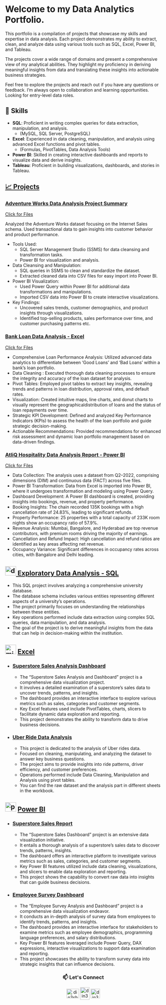 # Welcome to my Data Analytics Portfolio.

This portfolio is a compilation of projects that showcase my skills and expertise in data analysis. Each project demonstrates my ability to extract, clean, and analyze data using various tools such as SQL, Excel, Power BI, and Tableau.

The projects cover a wide range of domains and present a comprehensive view of my analytical abilities. They highlight my proficiency in deriving meaningful insights from data and translating these insights into actionable business strategies.

Feel free to explore the projects and reach out if you have any questions or feedback. I’m always open to collaboration and learning opportunities. 
Looking for entry-level data roles.


## 🧰 Skills

- **SQL**: Proficient in writing complex queries for data extraction, manipulation, and analysis.
    - (MySQL, SQL Server, PostgreSQL)
- **Excel**: Experienced in data cleaning, manipulation, and analysis using advanced Excel functions and pivot tables.
    - (Formulas, PivotTables, Data Analysis Tools)
- **Power BI**: Skilled in creating interactive dashboards and reports to visualize data and derive insights.
- **Tableau**: Proficient in building visualizations, dashboards, and stories in Tableau.

## [ 📈 Projects](https://github.com/din3shn/DA_Portfolio_Proj)

### [Adventure Works Data Analysis Project Summary](https://medium.com/@din3shn/analyzing-online-sales-with-sql-and-power-bi-6ef460e0b98b)
[Click for Files](https://github.com/din3shn/DA_Portfolio_Proj/tree/main/AdventureWorks%20SQL%20and%20Power%20BI%20Project)

Analyzed the Adventure Works dataset focusing on the Internet Sales schema.
Used transactional data to gain insights into customer behavior and product performance.

- Tools Used:
  - SQL Server Management Studio (SSMS) for data cleansing and transformation tasks.
  - Power BI for visualization and analysis.
- Data Cleansing and Manipulation:
  - SQL queries in SSMS to clean and standardize the dataset.
  - Extracted cleaned data into CSV files for easy import into Power BI.
- Power BI Visualization:
  - Used Power Query within Power BI for additional data transformations and manipulations.
  - Imported CSV data into Power BI to create interactive visualizations.
- Key Findings:
  - Uncovered sales trends, customer demographics, and product insights through visualizations.
  - Identified top-selling products, sales performance over time, and customer purchasing patterns etc.
 
### [Bank Loan Data Analysis - Excel](https://medium.com/@din3shn/distinguishing-good-loans-from-bad-loans-fc687f1b3a7b)
[Click for Files](https://github.com/din3shn/DA_Portfolio_Proj/tree/main/Excel_Projects_and_More/Bank_Loan_Analysis)

- Comprehensive Loan Performance Analysis: Utilized advanced data analytics to differentiate between ‘Good Loans’ and ‘Bad Loans’ within a bank’s loan portfolio.
- Data Cleaning : Executed thorough data cleaning processes to ensure the integrity and accuracy of the loan dataset for analysis.
- Pivot Tables: Employed pivot tables to extract key insights, revealing trends and patterns in loan distribution, approval rates, and default rates.
- Visualization: Created intuitive maps, line charts, and donut charts to visually represent the geographicaldistribution of loans and the status of loan repayments over time.
- Strategic KPI Development: Defined and analyzed Key Performance Indicators (KPIs) to assess the health of the loan portfolio and guide strategic decision-making.
- Actionable Recommendations: Provided recommendations for enhanced risk assessment and dynamic loan portfolio management based on data-driven findings.

### [AtliQ Hospitality Data Analysis Report - Power BI](https://medium.com/@din3shn/dissecting-the-performance-of-a-leading-hotel-chain-1a1330f3b514)
[Click for Files](https://github.com/din3shn/DA_Portfolio_Proj/tree/main/Hospitality%20Data%20Analysis%20Report)

- Data Collection: The analysis uses a dataset from Q2–2022, comprising dimensions (DIM) and continuous data (FACT) across five files.
- Power BI Transformation: Data from Excel is imported into Power BI, where it undergoes transformation and modeling using Power Query.
- Dashboard Development: A Power BI dashboard is created, providing insights into bookings, revenue, and property performance.
- Booking Insights: The chain recorded 135K bookings with a high cancellation rate of 24.83%, leading to significant refunds.
- Property Performance: 25 properties with a total capacity of 233K room nights show an occupancy ratio of 57.9%.
- Revenue Analysis: Mumbai, Bangalore, and Hyderabad are top revenue contributors, with premium rooms driving the majority of earnings.
- Cancellation and Refund Impact: High cancellation and refund ratios are identified as key areas affecting net revenue.
- Occupancy Variance: Significant differences in occupancy rates across cities, with Bangalore and Delhi leading.
  
## [<img width="35" height="30" src="https://img.icons8.com/fluency/48/database--v1.png" alt="database--v1"/> Exploratory Data Analysis - SQL](https://github.com/din3shn/DA_Portfolio_Proj/tree/main/SQL_University_Project)

   - This SQL project involves analyzing a comprehensive university database.
   - The database schema includes various entities representing different aspects of a university’s operations.
   - The project primarily focuses on understanding the relationships between these entities.
   - Key operations performed include data extraction using complex SQL queries, data manipulation, and data analysis.
   - The goal of the project is to derive meaningful insights from the data that can help in decision-making within the institution.

## <img width="35" height="30" src="https://img.icons8.com/color/48/microsoft-excel-2019--v1.png" alt="microsoft-excel-2019--v1"/> **[Excel](https://github.com/din3shn/DA_Portfolio_Proj/tree/main/Excel_Projects_and_More)**

- ### [Superstore Sales Analysis Dashboard](https://github.com/din3shn/DA_Portfolio_Proj/tree/main/Excel_Projects_and_More/Superstore_Dashboard)

    - The “Superstore Sales Analysis and Dashboard” project is a comprehensive data visualization project.
    - It involves a detailed examination of a superstore’s sales data to uncover trends, patterns, and insights.
    - The dashboard provides an interactive interface to explore various metrics such as sales, categories and customer segments.
    - Key Excel features used include PivotTables, charts, slicers to facilitate dynamic data exploration and reporting.
    - This project demonstrates the ability to transform data to drive business decisions.

- ### [Uber Ride Data Analysis](https://github.com/din3shn/DA_Portfolio_Proj/tree/main/Excel_Projects_and_More/Uber_Rides_Analysis)

    - This project is dedicated to the analysis of Uber rides data. 
    - Focused on cleaning, manipulating, and analyzing the dataset to answer key business questions. 
    - The project aims to provide insights into ride patterns, driver efficiency, and customer preferences.
    - Operations performed include Data Cleaning, Manipulation and Analysis using pivot tables.
    - You can find the raw dataset and the analysis part in different sheets in the workbook.

## <img width="35" height="30" src="https://img.icons8.com/color/48/power-bi-2021.png" alt="power-bi-2021"/> [Power BI](https://github.com/din3shn/DA_Portfolio_Proj/tree/main/Power%20BI)

- ### [Superstore Sales Report](https://github.com/din3shn/DA_Portfolio_Proj/tree/main/Power%20BI/Superstore)

   - The “Superstore Sales Dashboard” project is an extensive data visualization initiative.
   - It entails a thorough analysis of a superstore’s sales data to discover trends, patterns, insights.
   - The dashboard offers an interactive platform to investigate various metrics such as 
     sales, categories, and customer segments.
   - Key Power BI features utilized include data cleaning, visualizations, 
     and slicers to enable data exploration and reporting.
   - This project shows the capability to convert raw data into insights that can guide business decisions.

- ### [Employee Survey Dashboard](https://github.com/din3shn/DA_Portfolio_Proj/tree/main/Power%20BI/EMP_Survey)

    - The “Employee Survey Analysis and Dashboard” project is a comprehensive data visualization endeavor.
    - It conducts an in-depth analysis of survey data from employees to identify trends, patterns, and insights.
    - The dashboard provides an interactive interface for stakeholders to examine metrics such as 
      employee demographics, programming language preferences, and salary distributions.
    - Key Power BI features leveraged include Power Query, DAX expressions, interactive 
      visualizations to support data examination and reporting.
    - This project showcases the ability to transform survey data into strategic insights 
      that can influence decisions.


<h3 align="center"> 📫 Let's Connect </h3>
<p align=" center">
<a href="https://github.com/din3shn" target="blank"><img align="center" src="https://github.com/din3shn/din3shn.github.io/assets/160537914/a82d25c4-af44-47b8-9607-8e175ec07291" alt="din3shn" height="30" width="40" /></a>
<a href="https://linkedin.com/in/din3shn" target="blank"><img align="center" src="https://raw.githubusercontent.com/rahuldkjain/github-profile-readme-generator/master/src/images/icons/Social/linked-in-alt.svg" alt="din3shn" height="40" width="30" /></a>
<a href="https://www.hackerrank.com/din3shn" target="blank"><img align="center" src="https://raw.githubusercontent.com/rahuldkjain/github-profile-readme-generator/master/src/images/icons/Social/hackerrank.svg" alt="din3shn" height="30" width="30" /></a>

</p>
<!---
din3shn/din3shn is a ✨ special ✨ repository because its `README.md` (this file) appears on your GitHub profile.
You can click the Preview link to take a look at your changes.
--->
